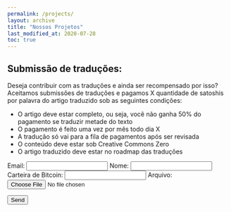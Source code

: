 ```yaml
---
permalink: /projects/
layout: archive
title: "Nossos Projetos"
last_modified_at: 2020-07-28
toc: true
---
```


## Submissão de traduções:

Deseja contribuir com as traduções e ainda ser recompensado por isso? Aceitamos submissões de traduções e pagamos X quantidade de satoshis por palavra do artigo traduzido sob as seguintes condições:
- O artigo deve estar completo, ou seja, vocẽ não ganha 50% do pagamento se traduzir metade do texto
- O pagamento é feito uma vez por mês todo dia X
- A tradução só vai para a fila de pagamentos após ser revisada
- O conteúdo deve estar sob Creative Commons Zero
- O artigo traduzido deve estar no roadmap das traduções


<form
  action="https://formspree.io/mnqgkdve"
  method="POST"
  enctype="multipart/form-data"
>
  <label>
    Email:
    <input type="email" name="_replyto">
  </label>
  <label>
    Nome:
    <input type="text" name="name">
  </label>
  <label>
    Carteira de Bitcoin:
    <input type="text" name="wallet">
  </label>
  <label>
    Arquivo:
    <input type="file" name="upload">
  </label>

  <button type="submit">Send</button>
</form>
